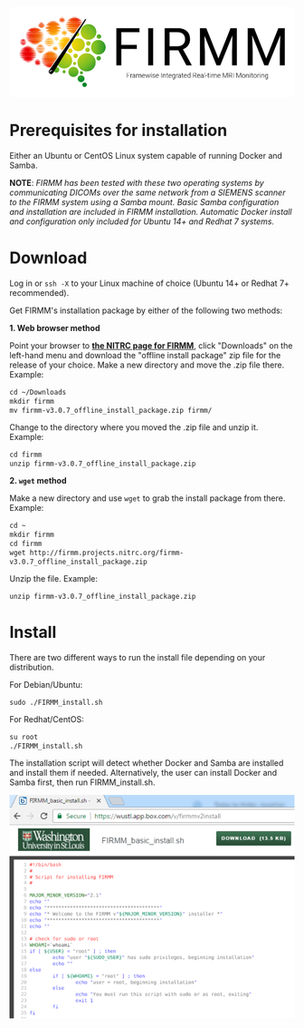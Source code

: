 ![Logo](img/FirmmLogo.png)

# Prerequisites for installation

Either an Ubuntu or CentOS Linux system capable of running Docker and Samba.

**NOTE**: *FIRMM has been tested with these two operating systems by communicating DICOMs over the same network from a SIEMENS scanner to the FIRMM system using a Samba mount.  Basic Samba configuration and installation are included in FIRMM installation.  Automatic Docker install and configuration only included for Ubuntu 14+ and Redhat 7 systems.*

# Download

Log in or `ssh -X` to your Linux machine of choice (Ubuntu 14+ or Redhat 7+ recommended).

Get FIRMM's installation package by either of the following two methods:

**1. Web browser method**

Point your browser to **[the NITRC page for FIRMM](http://www.nitrc.org/projects/firmm)**, click "Downloads" on the left-hand menu and download the "offline install package" zip file for the release of your choice.  Make a new directory and move the .zip file there. Example:

```
cd ~/Downloads
mkdir firmm
mv firmm-v3.0.7_offline_install_package.zip firmm/
```

Change to the directory where you moved the .zip file and unzip it. Example:

```
cd firmm
unzip firmm-v3.0.7_offline_install_package.zip
```

**2. `wget` method**

Make a new directory and use `wget` to grab the install package from there. Example:

```
cd ~
mkdir firmm
cd firmm
wget http://firmm.projects.nitrc.org/firmm-v3.0.7_offline_install_package.zip
```

Unzip the file. Example:

```
unzip firmm-v3.0.7_offline_install_package.zip
```

# Install

There are two different ways to run the install file depending on your distribution.

For Debian/Ubuntu:

```
sudo ./FIRMM_install.sh
```

For Redhat/CentOS:

```
su root
./FIRMM_install.sh
```

The installation script will detect whether Docker and Samba are installed and install them if needed. Alternatively, the user can install Docker and Samba first, then run FIRMM_install.sh.

![FIRMM install script](img/basic_install.png)
